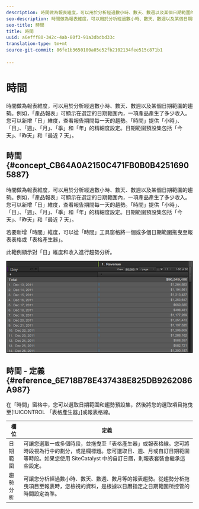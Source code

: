 ```yaml
---
description: 時間做為報表維度，可以用於分析經過數小時、數天、數週以及某個日期範圍的趨勢。例如，「產品報表」可顯示在選定的日期範圍內，一項產品產生了多少收入。您可以新增「日」維度，查看報告期間每一天的趨勢。「時間」提供「小時」、「日」、「週」、「月」、「季」和「年」的精細度設定。日期範圍預設集包括「今天」、「昨天」和「最近 7 天」。
seo-description: 時間做為報表維度，可以用於分析經過數小時、數天、數週以及某個日期範圍的趨勢。例如，「產品報表」可顯示在選定的日期範圍內，一項產品產生了多少收入。您可以新增「日」維度，查看報告期間每一天的趨勢。「時間」提供「小時」、「日」、「週」、「月」、「季」和「年」的精細度設定。日期範圍預設集包括「今天」、「昨天」和「最近 7 天」。
seo-title: 時間
title: 時間
uuid: a6efff80-342c-4ab-80f3-91a3dbdbd33c
translation-type: tm+mt
source-git-commit: 86fe1b3650100a05e52fb2102134fee515c871b1

---
```



# 時間

時間做為報表維度，可以用於分析經過數小時、數天、數週以及某個日期範圍的趨勢。例如，「產品報表」可顯示在選定的日期範圍內，一項產品產生了多少收入。您可以新增「日」維度，查看報告期間每一天的趨勢。「時間」提供「小時」、「日」、「週」、「月」、「季」和「年」的精細度設定。日期範圍預設集包括「今天」、「昨天」和「最近 7 天」。

## 時間 {#concept_CB64A0A2150C471FB0B0B42516905887}

時間做為報表維度，可以用於分析經過數小時、數天、數週以及某個日期範圍的趨勢。例如，「產品報表」可顯示在選定的日期範圍內，一項產品產生了多少收入。您可以新增「日」維度，查看報告期間每一天的趨勢。「時間」提供「小時」、「日」、「週」、「月」、「季」和「年」的精細度設定。日期範圍預設集包括「今天」、「昨天」和「最近 7 天」。

若要新增「時間」維度，可以從「時間」工具窗格將一個或多個日期範圍拖曳至報表表格或「表格產生器」。

此範例顯示對「日」維度和收入進行趨勢分析。

![](assets/day_dimension.png)

## 時間 - 定義 {#reference_6E718B78E437438E825DB9262086A987}

在「時間」窗格中，您可以選取日期範圍和趨勢預設集，然後將您的選取項目拖曳至[!UICONTROL 「表格產生器」]或報表格線。

<!-- 

r_time_panel.xml

 -->

| 欄位 | 定義 |
|--- |--- |
| 日期範圍 | 可讓您選取一或多個時段，並拖曳至「表格產生器」或報表格線。您可將時段視為行中的劃分，或是欄標題。您可選取日、週、月或自訂日期範圍等時段。如果您使用 SiteCatalyst 中的自訂日曆，則報表套裝會繼承這些設定。 |
| 趨勢分析 | 可讓您分析經過數小時、數天、數週、數月等的報表趨勢。從趨勢分析拖曳項目至報表時，您檢視的資料，是根據以日曆指定之日期範圍所控管的時間設定為準。 |